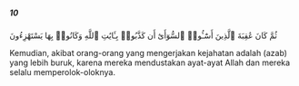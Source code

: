##### 10

<span class="ayah">ثُمَّ كَانَ عَٰقِبَةَ ٱلَّذِينَ أَسَٰٓـُٔوا۟ ٱلسُّوٓأَىٰٓ أَن كَذَّبُوا۟ بِـَٔايَٰتِ ٱللَّهِ وَكَانُوا۟ بِهَا يَسْتَهْزِءُونَ</span>

<span class="ayah_translation">Kemudian, akibat orang-orang yang mengerjakan kejahatan adalah (azab) yang lebih buruk, karena mereka mendustakan ayat-ayat Allah dan mereka selalu memperolok-oloknya.</span>
